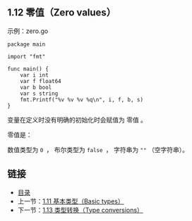 ## 1.12 零值（Zero values）

示例：zero.go

	package main

	import "fmt"

	func main() {
		var i int
		var f float64
		var b bool
		var s string
		fmt.Printf("%v %v %v %q\n", i, f, b, s)
	}

变量在定义时没有明确的初始化时会赋值为 零值 。

零值是：

数值类型为 `0 `，
布尔类型为 `false `，
字符串为 `""` （空字符串）。

## 链接
* [目录](https://github.com/alphaxlvii/go-zh/blob/master/tour/directory.md)
* 上一节：[1.11 基本类型（Basic types）](https://github.com/alphaxlvii/go-zh/blob/master/tour/01.11.md)
* 下一节：[1.13 类型转换（Type conversions）](https://github.com/alphaxlvii/go-zh/blob/master/tour/01.13.md)
